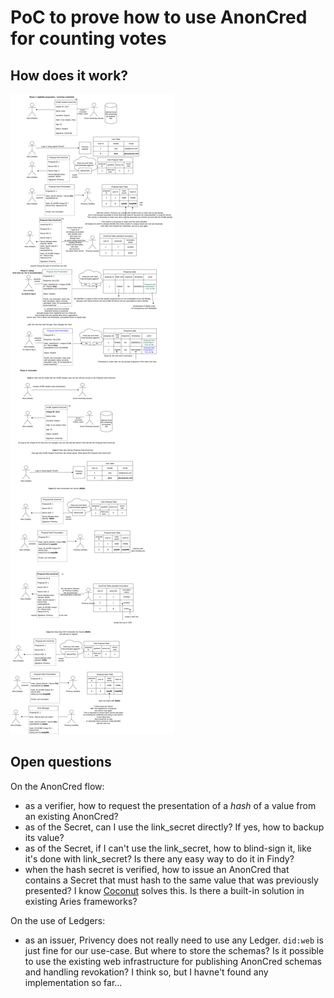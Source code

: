# PoC to prove how to use AnonCred for counting votes

## How does it work?

![How It Works](./privency_anoncreds.drawio.png)

## Open questions

On the AnonCred flow:
- as a verifier, how to request the presentation of a _hash_ of a value from an existing AnonCred?
- as of the Secret, can I use the link_secret directly? If yes, how to backup its value?
- as of the Secret, if I can't use the link_secret, how to blind-sign it, like it's done with link_secret? Is there any easy way to do it in Findy?
- when the hash secret is verified, how to issue an AnonCred that contains a Secret that must hash to the same value that was previously presented? I know [Coconut](https://nymtech.net/docs/coconut.html) solves this. Is there a built-in solution in existing Aries frameworks?

On the use of Ledgers:
- as an issuer, Privency does not really need to use any Ledger. `did:web` is just fine for our use-case. But where to store the schemas? Is it possible to use the existing web infrastructure for publishing AnonCred schemas and handling revokation? I think so, but I havne't found any implementation so far...
